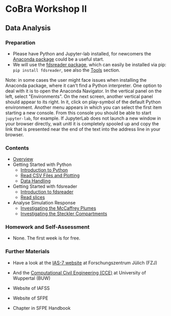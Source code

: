 # CoBra Workshop II

## Data Analysis

### Preparation
- Please have Python and Jupyter-lab installed, for newcomers the [Anaconda package](https://www.anaconda.com/products/distribution) could be a useful start.
- We will use the [fdsreader package](https://github.com/FireDynamics/fdsreader), which can easily be installed via pip: `pip install fdsreader`, see also the [Tools](../../tools/03_analysis/02_fdsreader) section.

Note: in some cases the user might face issues when installing the Anaconda package, where it can't find a Python interpreter. One option to deal with it is to open the Anaconda Navigator. In the vertical panel on the left, select "Environments". On the next screen, another vertical panel should appear to its right. In it, click on play-symbol of the default Python environment. Another menu appears in which you can select the first item starting a new console. From this console you should be able to start `jupyter-lab`, for example. If JupyterLab does not launch a new window in your browser directly, wait unitl it is completely spooled up and copy the link that is presented near the end of the text into the address line in your browser.

### Contents
- [Overview](../../overview/01_overview)
- Getting Started with Python
    - [Introduction to Python](../../tools/03_analysis/01_python)
    - [Read CSV Files and Plotting](../../examples/01_basic/03_basic_example_iii)
    - [Data Handling](../../examples/02_intermediate/01_data_analysis_01)
- Getting Started with fdsreader
    - [Introduction to fdsreader](../../tools/03_analysis/02_fdsreader)
    - [Read slices](../../tools/03_analysis/02_fdsreader)
- Analyse Simulation Response
    - [Investigating the McCaffrey Plumes](../../examples/03_advanced/McCaffrey)
    - [Investigating the Steckler Compartments](../../examples/03_advanced/02_example_stecklercompartments)

### Homework and Self-Assessment
- None. The first week is for free.

### Further Materials
- Have a look at the [IAS-7 website](https://www.fz-juelich.de/de/ias/ias-7) at Forschungszentrum Jülich (FZJ)
- And the [Computational Civil Engineering (CCE)](https://www.cce.uni-wuppertal.de) at University of Wuppertal (BUW)

- Website of IAFSS
- Website of SFPE
- Chapter in SFPE Handbook
